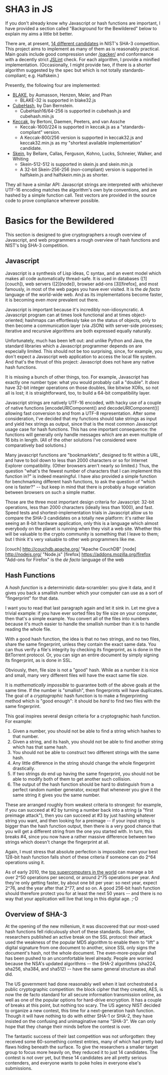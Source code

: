 # SHA3 in JS

If you don't already know why Javascript or hash functions are important, I 
have provided a section called "Background for the Bewildered" below to explain
my aims a little bit better.

There are, at present, [14 different candidates][zoo] in NIST's SHA-3 
competition. This project aims to implement as many of them as is reasonably 
practical. Main goals include good compression under [/packer/][packer] and 
conformance with a decently strict [JSLint][jslint] check. For each algorithm, 
I provide a minified implementation. (Occasionally, I might provide two, if 
there is a shorter algorithm suggested by the spec but which is not totally
standards-compliant; e.g. Halfskein.)

Presently, the following four are implemented:

* [BLAKE][blake], by Aumasson, Henzen, Meier, and Phan
	* BLAKE-32 is supported in blake32.js
* [CubeHash][cubehash], by Dan Bernstein.
	* CubeHash16/64-256 is supported in cubehash.js and cubehash.min.js
* [Keccak][keccak], by Bertoni, Daemen, Peeters, and van Assche
	* Keccak-1600/224 is supported in keccak.js as a "standards-compliant" version.
	* A Keccak-800/256 version is supported in keccak32.js and keccak32.min.js 
		as my "shortest available implementation" candidate.
* [Skein][skein], by Bellare, Callas, Ferguson, Kohno, Lucks, Schneier, Walker, and Whiting
	* Skein-512-512 is supported in skein.js and skein.min.js
	* A 32-bit Skein-256-256 (non-compliant) version is supported in 
		halfskein.js and halfskein.min.js as shorter.

They all have a similar API: Javascript strings are interpreted with whichever 
UTF-16 encoding matches the algorithm's own byte conventions, and are hashed by
a simple function call. Test vectors are provided in the source code to prove
compliance wherever possible.

[keccak]: http://keccak.noekeon.org/ "Keccak Homepage"
[blake]: http://131002.net/blake/ "BLAKE Homepage"
[skein]: http://www.skein-hash.info/ "Skein Homepage"
[cubehash]: http://cubehash.cr.yp.to/ "CubeHash Homepage"
[jslint]: http://www.jslint.com/ "Doug Crockford's JSLint"
[zoo]: http://ehash.iaik.tugraz.at/wiki/The_SHA-3_Zoo "The SHA-3 Zoo"
[packer]: http://dean.edwards.name/packer/ "Dean Edwards's /packer/"

# Basics for the Bewildered

This section is designed to give cryptographers a rough overview of Javascript,
and web programmers a rough overview of hash functions and NIST's big SHA-3 
competition.

## Javascript

Javascript is a synthesis of Lisp ideas, C syntax, and an event model which 
makes all code automatically thread-safe. It is used in databases ([1][couch]), 
web servers ([2][node]), browser add-ons [3][firefox], and most famously, in 
most of the web pages you have ever visited. It is the <i>de facto</i> language
of the world-wide web. And as its implementations become faster, it is becoming 
even *more* prevalent out there.

Javascript is important because it's incredibly non-idiosyncratic. A Javascript
program can at times look functional and at times object-oriented; hashmaps can
effortlessly take on the status of objects, only to then become a communication
layer (via JSON) with server-side processes; iterative and recursive algorithms
are both expressed equally naturally.

Unfortunately, much has been left out: and unlike Python and Java, the standard
libraries which a Javascript programmer depends on are especially limited. This
should not be too surprising, since, for example, you don't expect a Javascript
web application to access the local file system. And that's the thrust of this
project: Javascript does not have any native hash functions.

It is missing a bunch of other things, too. For example, Javascript has exactly
one number type: what you would probably call a "double". It *does* have 32-bit 
integer operations on those doubles, like bitwise XORs, so not all is lost; it
is straightforward, too, to build a 64-bit compatibility layer.

Javascript strings are natively UTF-16 encoded, with hacky use of a couple of
native functions [encodeURIComponent() and decodeURIComponent()] allowing fast
conversion to and from a UTF-8 representation. After some consideration, I've
decided that my functions should take strings as input and yield hex strings as
output, since that is the most common Javascript usage case for hash functions.
This has one important consequence: the functions will generally only handle 
messages which are an even multiple of 16 bits in length. (All of the other
solutions I've considered were comparatively bad solutions.)

Many javascript functions are "bookmarklets", designed to fit within a URL, and
have to boil down to less than 2000 characters or so for Internet Explorer 
compatibility. (Other browsers aren't nearly so limited.) Thus, the question 
"what's the fewest number of characters that I can implement this function in?"
is indeed meaningful. I have also provided a simple function for benchmarking
different hash functions, to ask the question of "which one is faster?" -- but
keep in mind that there is probably a huge variation between browsers on such a
simple matter. 

Those are the three most important design criteria for Javascript: 32-bit
operations, less than 2000 characters (ideally less than 1000), and fast. Speed
tests and shortest-implementation trials in Javascript allow us to compare the 
SHA-3 candidates on a totally new platform: it's rather like seeing an 8-bit 
hardware application, only this is a language which almost everybody on the 
planet is running when they visit a web site. Whether this will be valuable to 
the crypto community is something that I leave to them; but I think it's very
valuable to other web programmers like me.

[couch] http://couchdb.apache.org/ "Apache CouchDB"
[node] http://nodejs.org/ "Node.js"
[firefox] https://addons.mozilla.org/firefox "Add-ons for Firefox"
is the <i>de facto</i> language of the web

## Hash Functions
A *hash function* is a deterministic data-scrambler: you give it data, and it 
gives you back a smallish number which your computer can use as a sort of 
"fingerprint" for that data. 

I want you to read that last paragraph again and let it sink in. Let me give a
trivial example: if you have ever sorted files by file size on your computer, 
then that's a simple example. You convert all of the files into numbers because
it's much easier to handle the smallish number than it is to handle reading the
whole file.

With a good hash function, the idea is that no two strings, and no two files,
share the same fingerprint, unless they contain the exact same data. You can
thus verify a file's integrity by checking its fingerprint, as is done in the
BitTorrent protocol. Or, you can sign an entire document by simply signing its
fingerprint, as is done in SSL.

Obviously, then, file size is not a "good" hash. While as a number it is nice
and small, many very different files will have the exact same file size.

It is *mathematically impossible* to guarantee both of the above goals at the 
same time. If the number is "smallish", then fingerprints will have duplicates.
The goal of a *cryptographic* hash function is to make a fingerprinting method 
which is "good enough": it should be *hard* to find two files with the same 
fingerprint.

This goal inspires several design criteria for a cryptographic hash function. For example:

1. Given a number, you should not be able to find a string which hashes to that number.
2. Given a string, and its hash, you should not be able to find another string which has that same hash.
3. You should not be able to construct two different strings with the same hash.
4. Any little difference in the string should change the whole fingerprint drastically.
5. If two strings do end up having the same fingerprint, you should not be able to modify both of them to get another such collision.
6. The output of the hash function should be hard to distinguish from a perfect random number generator, except that whenever you give it the same string it gives you the same number.

These are arranged roughly from weakest criteria to strongest: for example, if 
you can succeed at #2 by turning a number back into a string (a "first preimage 
attack"), then you can succeed at #3 by just hashing whatever string you want,
and then looking for a preimage -- if your input string is bigger than the hash
function output, then there is a very good chance that you will get a different
string from the one you started with. In turn, this breaks #4, since you now 
have a rather massive difference between two strings which doesn't change the 
fingerprint at all. 

Again, I must stress that absolute perfection is impossible: even your best 
128-bit hash function falls short of these criteria if someone can do 2^64 
operations using it. 

As of early 2010, the [top supercomputers in the world][top500] can manage a
bit over 2^50 operations per second, or around 2^75 operations per year. And
they're only getting faster, by about one bit per year: so next year, expect
2^76, and the year after that 2^77, and so on. A good 256-bit hash function
should therefore protect you for at least the next 50 years -- and there is
no way that your application will live that long in this digital age. ;-D

[top500]: http://www.top500.org/ "Top 500 supercomputing sites"

## Overview of SHA-3

At the opening of the new millenium, it was discovered that our most-used hash 
functions fell ridiculously short of these standards. Soon after, researchers
published an active break on the SSL protocol: their attack used the weakness
of the popular MD5 algorithm to enable them to "lift" a digital signature from
one document to another, since SSL only signs the document's hash, not the 
whole document. The even-more-popular sha1 has been pushed to an uncomfortable
level already. People are worried because the NSA's updated algorithms -- the
SHA-2 algorithms (sha224, sha256, sha384, and sha512) -- have the same general 
structure as sha1 did. 

The US government had done reasonably well when it last orchestrated a public
cryptographic competition: the block cipher that they created, AES, is now the
de facto standard for all secure information transmission online, as well as
one of the popular options for hard-drive encryption. It has a couple of breaks
at this point, but nothing too scary. The US agency NIST decided to organize a 
new contest, this time for a next-generation hash function. Though it will have
nothing to do with either SHA-1 or SHA-2, they have insisted on the confusing 
and unimaginative name "SHA-3". We can only hope that they change their minds 
before the contest is over. 

The fantastic success of their last competition was not unforgotten: they 
received some 60-something contest entries, many of which had pretty bad flaws 
hiding beneath the surface. To give the researchers a smaller target group to 
focus more heavily on, they reduced it to just 14 candidates. The contest is 
not over yet, but these 14 candidates are all pretty serious contenders, and
everyone wants to poke holes in everyone else's submissions.


